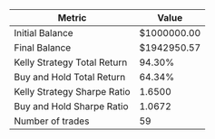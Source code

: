 | Metric | Value |
| --- | --- |
| Initial Balance | $1000000.00 |
| Final Balance | $1942950.57 |
| Kelly Strategy Total Return | 94.30% |
| Buy and Hold Total Return | 64.34% |
| Kelly Strategy Sharpe Ratio | 1.6500 |
| Buy and Hold Sharpe Ratio | 1.0672 |
| Number of trades | 59 |
